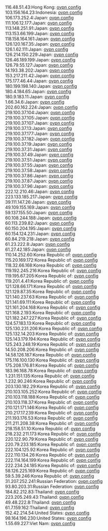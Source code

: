 116.48.51.43:Hong Kong: [ovpn config](vpn/116_48_51_43.ovpn)  
103.156.164.23:Indonesia: [ovpn config](vpn/103_156_164_23.ovpn)  
106.173.252.4:Japan: [ovpn config](vpn/106_173_252_4.ovpn)  
111.106.12.177:Japan: [ovpn config](vpn/111_106_12_177.ovpn)  
113.148.251.91:Japan: [ovpn config](vpn/113_148_251_91.ovpn)  
113.153.66.199:Japan: [ovpn config](vpn/113_153_66_199.ovpn)  
118.158.164.161:Japan: [ovpn config](vpn/118_158_164_161.ovpn)  
126.120.167.35:Japan: [ovpn config](vpn/126_120_167_35.ovpn)  
126.1.62.111:Japan: [ovpn config](vpn/126_1_62_111.ovpn)  
126.214.150.229:Japan: [ovpn config](vpn/126_214_150_229.ovpn)  
126.46.189.199:Japan: [ovpn config](vpn/126_46_189_199.ovpn)  
126.79.55.127:Japan: [ovpn config](vpn/126_79_55_127.ovpn)  
14.193.38.202:Japan: [ovpn config](vpn/14_193_38_202.ovpn)  
153.217.211.42:Japan: [ovpn config](vpn/153_217_211_42.ovpn)  
175.177.46.44:Japan: [ovpn config](vpn/175_177_46_44.ovpn)  
180.199.198.140:Japan: [ovpn config](vpn/180_199_198_140.ovpn)  
180.4.184.65:Japan: [ovpn config](vpn/180_4_184_65.ovpn)  
180.9.183.11:Japan: [ovpn config](vpn/180_9_183_11.ovpn)  
1.66.34.6:Japan: [ovpn config](vpn/1_66_34_6.ovpn)  
202.60.162.224:Japan: [ovpn config](vpn/202_60_162_224.ovpn)  
219.100.37.104:Japan: [ovpn config](vpn/219_100_37_104.ovpn)  
219.100.37.105:Japan: [ovpn config](vpn/219_100_37_105.ovpn)  
219.100.37.107:Japan: [ovpn config](vpn/219_100_37_107.ovpn)  
219.100.37.13:Japan: [ovpn config](vpn/219_100_37_13.ovpn)  
219.100.37.177:Japan: [ovpn config](vpn/219_100_37_177.ovpn)  
219.100.37.182:Japan: [ovpn config](vpn/219_100_37_182.ovpn)  
219.100.37.19:Japan: [ovpn config](vpn/219_100_37_19.ovpn)  
219.100.37.31:Japan: [ovpn config](vpn/219_100_37_31.ovpn)  
219.100.37.49:Japan: [ovpn config](vpn/219_100_37_49.ovpn)  
219.100.37.51:Japan: [ovpn config](vpn/219_100_37_51.ovpn)  
219.100.37.55:Japan: [ovpn config](vpn/219_100_37_55.ovpn)  
219.100.37.58:Japan: [ovpn config](vpn/219_100_37_58.ovpn)  
219.100.37.86:Japan: [ovpn config](vpn/219_100_37_86.ovpn)  
219.100.37.87:Japan: [ovpn config](vpn/219_100_37_87.ovpn)  
219.100.37.96:Japan: [ovpn config](vpn/219_100_37_96.ovpn)  
222.12.210.46:Japan: [ovpn config](vpn/222_12_210_46.ovpn)  
223.133.185.217:Japan: [ovpn config](vpn/223_133_185_217.ovpn)  
39.111.147.26:Japan: [ovpn config](vpn/39_111_147_26.ovpn)  
49.109.155.169:Japan: [ovpn config](vpn/49_109_155_169.ovpn)  
59.137.155.50:Japan: [ovpn config](vpn/59_137_155_50.ovpn)  
60.108.244.188:Japan: [ovpn config](vpn/60_108_244_188.ovpn)  
60.113.239.82:Japan: [ovpn config](vpn/60_113_239_82.ovpn)  
60.150.204.195:Japan: [ovpn config](vpn/60_150_204_195.ovpn)  
60.154.124.231:Japan: [ovpn config](vpn/60_154_124_231.ovpn)  
60.84.219.218:Japan: [ovpn config](vpn/60_84_219_218.ovpn)  
61.23.222.8:Japan: [ovpn config](vpn/61_23_222_8.ovpn)  
61.27.42.185:Japan: [ovpn config](vpn/61_27_42_185.ovpn)  
110.14.252.60:Korea Republic of: [ovpn config](vpn/110_14_252_60.ovpn)  
115.20.169.172:Korea Republic of: [ovpn config](vpn/115_20_169_172.ovpn)  
118.32.66.168:Korea Republic of: [ovpn config](vpn/118_32_66_168.ovpn)  
119.192.245.216:Korea Republic of: [ovpn config](vpn/119_192_245_216.ovpn)  
119.195.67.205:Korea Republic of: [ovpn config](vpn/119_195_67_205.ovpn)  
119.201.4.41:Korea Republic of: [ovpn config](vpn/119_201_4_41.ovpn)  
121.128.66.171:Korea Republic of: [ovpn config](vpn/121_128_66_171.ovpn)  
121.129.87.35:Korea Republic of: [ovpn config](vpn/121_129_87_35.ovpn)  
121.140.237.63:Korea Republic of: [ovpn config](vpn/121_140_237_63.ovpn)  
121.141.69.111:Korea Republic of: [ovpn config](vpn/121_141_69_111.ovpn)  
121.161.204.168:Korea Republic of: [ovpn config](vpn/121_161_204_168.ovpn)  
121.168.2.193:Korea Republic of: [ovpn config](vpn/121_168_2_193.ovpn)  
121.182.247.227:Korea Republic of: [ovpn config](vpn/121_182_247_227.ovpn)  
124.57.183.13:Korea Republic of: [ovpn config](vpn/124_57_183_13.ovpn)  
125.130.231.206:Korea Republic of: [ovpn config](vpn/125_130_231_206.ovpn)  
125.132.14.203:Korea Republic of: [ovpn config](vpn/125_132_14_203.ovpn)  
125.143.179.194:Korea Republic of: [ovpn config](vpn/125_143_179_194.ovpn)  
125.243.248.19:Korea Republic of: [ovpn config](vpn/125_243_248_19.ovpn)  
14.50.208.206:Korea Republic of: [ovpn config](vpn/14_50_208_206.ovpn)  
14.58.126.187:Korea Republic of: [ovpn config](vpn/14_58_126_187.ovpn)  
175.116.100.130:Korea Republic of: [ovpn config](vpn/175_116_100_130.ovpn)  
175.208.176.81:Korea Republic of: [ovpn config](vpn/175_208_176_81.ovpn)  
183.96.168.78:Korea Republic of: [ovpn config](vpn/183_96_168_78.ovpn)  
1.231.151.135:Korea Republic of: [ovpn config](vpn/1_231_151_135.ovpn)  
1.232.90.246:Korea Republic of: [ovpn config](vpn/1_232_90_246.ovpn)  
203.130.182.29:Korea Republic of: [ovpn config](vpn/203_130_182_29.ovpn)  
210.103.105.252:Korea Republic of: [ovpn config](vpn/210_103_105_252.ovpn)  
210.103.118.188:Korea Republic of: [ovpn config](vpn/210_103_118_188.ovpn)  
210.103.118.37:Korea Republic of: [ovpn config](vpn/210_103_118_37.ovpn)  
210.121.171.146:Korea Republic of: [ovpn config](vpn/210_121_171_146.ovpn)  
210.217.17.239:Korea Republic of: [ovpn config](vpn/210_217_17_239.ovpn)  
211.193.176.53:Korea Republic of: [ovpn config](vpn/211_193_176_53.ovpn)  
211.211.208.38:Korea Republic of: [ovpn config](vpn/211_211_208_38.ovpn)  
218.158.51.10:Korea Republic of: [ovpn config](vpn/218_158_51_10.ovpn)  
218.232.211.173:Korea Republic of: [ovpn config](vpn/218_232_211_173.ovpn)  
220.122.90.79:Korea Republic of: [ovpn config](vpn/220_122_90_79.ovpn)  
220.79.233.185:Korea Republic of: [ovpn config](vpn/220_79_233_185.ovpn)  
222.104.125.92:Korea Republic of: [ovpn config](vpn/222_104_125_92.ovpn)  
222.110.134.26:Korea Republic of: [ovpn config](vpn/222_110_134_26.ovpn)  
222.114.164.199:Korea Republic of: [ovpn config](vpn/222_114_164_199.ovpn)  
222.234.24.185:Korea Republic of: [ovpn config](vpn/222_234_24_185.ovpn)  
58.126.225.169:Korea Republic of: [ovpn config](vpn/58_126_225_169.ovpn)  
59.5.39.246:Korea Republic of: [ovpn config](vpn/59_5_39_246.ovpn)  
31.207.252.241:Russian Federation: [ovpn config](vpn/31_207_252_241.ovpn)  
93.80.203.31:Russian Federation: [ovpn config](vpn/93_80_203_31.ovpn)  
184.82.212.83:Thailand: [ovpn config](vpn/184_82_212_83.ovpn)  
223.205.249.43:Thailand: [ovpn config](vpn/223_205_249_43.ovpn)  
49.48.222.8:Thailand: [ovpn config](vpn/49_48_222_8.ovpn)  
61.7.159.162:Thailand: [ovpn config](vpn/61_7_159_162.ovpn)  
152.42.214.54:United States: [ovpn config](vpn/152_42_214_54.ovpn)  
98.164.196.230:United States: [ovpn config](vpn/98_164_196_230.ovpn)  
1.55.69.227:Viet Nam: [ovpn config](vpn/1_55_69_227.ovpn)  
